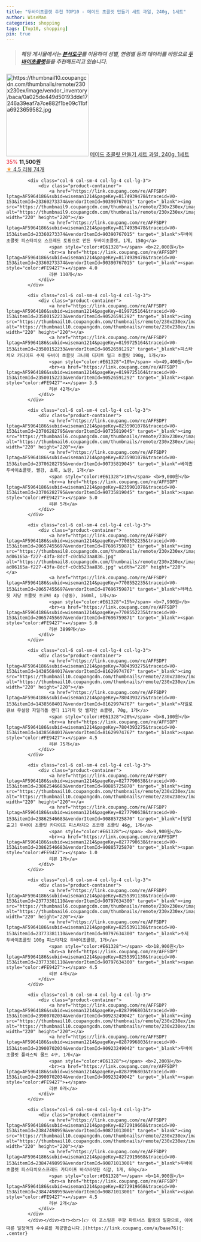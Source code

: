 ```yaml
---
title: "두바이초콜렛 추천 TOP10 - 메이드 초콜릿 만들기 세트 과일, 240g, 1세트"
author: WiseMan
categories: shopping
tags: [Top10, shopping]
pin: true
---
```


> ##### 해당 게시물에서는 [**분석도구**](https://itemscout.io/)를 이용하여 **성별**, **연령별** 등의 데이터를 바탕으로 [**두바이초콜렛**](https://link.coupang.com/a/baae76)들을 추천해드리고 있습니다.
<div class="container"><div class="row">
            <div class="col-6 col-sm-4 col-lg-4 col-lg-3">
                <div class="product-container">
                    <a href="https://link.coupang.com/re/AFFSDP?lptag=AF5964186&subid=wiseman1214&pageKey=2269737692&traceid=V0-153&itemId=3892205546&vendorItemId=71876824429" target="_blank"><img src="https://thumbnail10.coupangcdn.com/thumbnails/remote/230x230ex/image/vendor_inventory/baca/0a025de449d50193dde17246a39eaf7a7ce882f1be09c11bfa6923659582.jpg" alt="https://thumbnail10.coupangcdn.com/thumbnails/remote/230x230ex/image/vendor_inventory/baca/0a025de449d50193dde17246a39eaf7a7ce882f1be09c11bfa6923659582.jpg" width="220" height="220"></a>
                    <a href="https://link.coupang.com/re/AFFSDP?lptag=AF5964186&subid=wiseman1214&pageKey=2269737692&traceid=V0-153&itemId=3892205546&vendorItemId=71876824429" target="_blank">메이드 초콜릿 만들기 세트 과일, 240g, 1세트</a>
                    <span style="color:#E61328">35%</span> <b>11,500원</b>
                    <br><a href="https://link.coupang.com/re/AFFSDP?lptag=AF5964186&subid=wiseman1214&pageKey=2269737692&traceid=V0-153&itemId=3892205546&vendorItemId=71876824429" target="_blank"><span style="color:#FE9427">★</span> 4.5
                    리뷰 74개</a>
                </div>
            </div>
            
            <div class="col-6 col-sm-4 col-lg-4 col-lg-3">
                <div class="product-container">
                    <a href="https://link.coupang.com/re/AFFSDP?lptag=AF5964186&subid=wiseman1214&pageKey=8174939478&traceid=V0-153&itemId=23360273374&vendorItemId=90390767015" target="_blank"><img src="https://thumbnail9.coupangcdn.com/thumbnails/remote/230x230ex/image/vendor_inventory/08b5/fb8e0f5ae9646460d5d99590e923e16b7352b10ca85b1b441b23daa8a328.jpg" alt="https://thumbnail9.coupangcdn.com/thumbnails/remote/230x230ex/image/vendor_inventory/08b5/fb8e0f5ae9646460d5d99590e923e16b7352b10ca85b1b441b23daa8a328.jpg" width="220" height="220"></a>
                    <a href="https://link.coupang.com/re/AFFSDP?lptag=AF5964186&subid=wiseman1214&pageKey=8174939478&traceid=V0-153&itemId=23360273374&vendorItemId=90390767015" target="_blank">두바이 초콜릿 피스타치오 스프레드 토핑으로 만든 두바이초콜렛, 1개, 150g</a>
                    <span style="color:#E61328"></span> <b>22,000원</b>
                    <br><a href="https://link.coupang.com/re/AFFSDP?lptag=AF5964186&subid=wiseman1214&pageKey=8174939478&traceid=V0-153&itemId=23360273374&vendorItemId=90390767015" target="_blank"><span style="color:#FE9427">★</span> 4.0
                    리뷰 110개</a>
                </div>
            </div>
            
            <div class="col-6 col-sm-4 col-lg-4 col-lg-3">
                <div class="product-container">
                    <a href="https://link.coupang.com/re/AFFSDP?lptag=AF5964186&subid=wiseman1214&pageKey=8199725164&traceid=V0-153&itemId=23500152233&vendorItemId=90526591292" target="_blank"><img src="https://thumbnail10.coupangcdn.com/thumbnails/remote/230x230ex/image/vendor_inventory/2e25/a6971200b0ccded65b59df2ab0d62d15377c75a46ab9eb97a31670579517.png" alt="https://thumbnail10.coupangcdn.com/thumbnails/remote/230x230ex/image/vendor_inventory/2e25/a6971200b0ccded65b59df2ab0d62d15377c75a46ab9eb97a31670579517.png" width="220" height="220"></a>
                    <a href="https://link.coupang.com/re/AFFSDP?lptag=AF5964186&subid=wiseman1214&pageKey=8199725164&traceid=V0-153&itemId=23500152233&vendorItemId=90526591292" target="_blank">피스타치오 카다이프 수제 두바이 초콜릿 크나페 디저트 밀크 초콜릿 190g, 1개</a>
                    <span style="color:#E61328">10%</span> <b>49,400원</b>
                    <br><a href="https://link.coupang.com/re/AFFSDP?lptag=AF5964186&subid=wiseman1214&pageKey=8199725164&traceid=V0-153&itemId=23500152233&vendorItemId=90526591292" target="_blank"><span style="color:#FE9427">★</span> 3.5
                    리뷰 42개</a>
                </div>
            </div>
            
            <div class="col-6 col-sm-4 col-lg-4 col-lg-3">
                <div class="product-container">
                    <a href="https://link.coupang.com/re/AFFSDP?lptag=AF5964186&subid=wiseman1214&pageKey=8235901078&traceid=V0-153&itemId=23706282795&vendorItemId=90735819045" target="_blank"><img src="https://thumbnail6.coupangcdn.com/thumbnails/remote/230x230ex/image/vendor_inventory/7fa4/bd570adf7983412da6c534c01a3643390c53a8cee7dd4d012eac44bdbf0f.jpg" alt="https://thumbnail6.coupangcdn.com/thumbnails/remote/230x230ex/image/vendor_inventory/7fa4/bd570adf7983412da6c534c01a3643390c53a8cee7dd4d012eac44bdbf0f.jpg" width="220" height="220"></a>
                    <a href="https://link.coupang.com/re/AFFSDP?lptag=AF5964186&subid=wiseman1214&pageKey=8235901078&traceid=V0-153&itemId=23706282795&vendorItemId=90735819045" target="_blank">베이퀸 두바이초콜렛, 빨강, 초록, 노랑, 1개</a>
                    <span style="color:#E61328">10%</span> <b>9,000원</b>
                    <br><a href="https://link.coupang.com/re/AFFSDP?lptag=AF5964186&subid=wiseman1214&pageKey=8235901078&traceid=V0-153&itemId=23706282795&vendorItemId=90735819045" target="_blank"><span style="color:#FE9427">★</span> 5.0
                    리뷰 5개</a>
                </div>
            </div>
            
            <div class="col-6 col-sm-4 col-lg-4 col-lg-3">
                <div class="product-container">
                    <a href="https://link.coupang.com/re/AFFSDP?lptag=AF5964186&subid=wiseman1214&pageKey=7708552235&traceid=V0-153&itemId=20657455697&vendorItemId=87696759871" target="_blank"><img src="https://thumbnail8.coupangcdn.com/thumbnails/remote/230x230ex/image/retail/images/874217837638740-ad06165a-f227-43fa-8dcf-c0cb523aa836.jpg" alt="https://thumbnail8.coupangcdn.com/thumbnails/remote/230x230ex/image/retail/images/874217837638740-ad06165a-f227-43fa-8dcf-c0cb523aa836.jpg" width="220" height="220"></a>
                    <a href="https://link.coupang.com/re/AFFSDP?lptag=AF5964186&subid=wiseman1214&pageKey=7708552235&traceid=V0-153&itemId=20657455697&vendorItemId=87696759871" target="_blank">라라스윗 저당 초콜릿 초코바 4p (냉동), 360ml, 1개</a>
                    <span style="color:#E61328">15%</span> <b>7,990원</b>
                    <br><a href="https://link.coupang.com/re/AFFSDP?lptag=AF5964186&subid=wiseman1214&pageKey=7708552235&traceid=V0-153&itemId=20657455697&vendorItemId=87696759871" target="_blank"><span style="color:#FE9427">★</span> 5.0
                    리뷰 3899개</a>
                </div>
            </div>
            
            <div class="col-6 col-sm-4 col-lg-4 col-lg-3">
                <div class="product-container">
                    <a href="https://link.coupang.com/re/AFFSDP?lptag=AF5964186&subid=wiseman1214&pageKey=7804393275&traceid=V0-153&itemId=14385684017&vendorItemId=81629974767" target="_blank"><img src="https://thumbnail10.coupangcdn.com/thumbnails/remote/230x230ex/image/vendor_inventory/c95f/07262099adda7388b0c04c092bfbf3c4d52310c5ce3f51c1ea85fc02b44f.jpg" alt="https://thumbnail10.coupangcdn.com/thumbnails/remote/230x230ex/image/vendor_inventory/c95f/07262099adda7388b0c04c092bfbf3c4d52310c5ce3f51c1ea85fc02b44f.jpg" width="220" height="220"></a>
                    <a href="https://link.coupang.com/re/AFFSDP?lptag=AF5964186&subid=wiseman1214&pageKey=7804393275&traceid=V0-153&itemId=14385684017&vendorItemId=81629974767" target="_blank">자일로큐브 무설탕 자일리톨 캔디 11가지 맛 벨지안 초콜렛, 70g, 1개</a>
                    <span style="color:#E61328">20%</span> <b>8,100원</b>
                    <br><a href="https://link.coupang.com/re/AFFSDP?lptag=AF5964186&subid=wiseman1214&pageKey=7804393275&traceid=V0-153&itemId=14385684017&vendorItemId=81629974767" target="_blank"><span style="color:#FE9427">★</span> 4.5
                    리뷰 75개</a>
                </div>
            </div>
            
            <div class="col-6 col-sm-4 col-lg-4 col-lg-3">
                <div class="product-container">
                    <a href="https://link.coupang.com/re/AFFSDP?lptag=AF5964186&subid=wiseman1214&pageKey=8277790638&traceid=V0-153&itemId=23862546683&vendorItemId=90885725870" target="_blank"><img src="https://thumbnail10.coupangcdn.com/thumbnails/remote/230x230ex/image/vendor_inventory/f0da/5c36064c2b106dad8f226b393ebad6dd149be144ce4e313ec424ef884139.png" alt="https://thumbnail10.coupangcdn.com/thumbnails/remote/230x230ex/image/vendor_inventory/f0da/5c36064c2b106dad8f226b393ebad6dd149be144ce4e313ec424ef884139.png" width="220" height="220"></a>
                    <a href="https://link.coupang.com/re/AFFSDP?lptag=AF5964186&subid=wiseman1214&pageKey=8277790638&traceid=V0-153&itemId=23862546683&vendorItemId=90885725870" target="_blank">[당일출고] 두바이 초콜릿 카다이프 피스타치오 초코렛 초콜릿 46g, 1개</a>
                    <span style="color:#E61328"></span> <b>9,900원</b>
                    <br><a href="https://link.coupang.com/re/AFFSDP?lptag=AF5964186&subid=wiseman1214&pageKey=8277790638&traceid=V0-153&itemId=23862546683&vendorItemId=90885725870" target="_blank"><span style="color:#FE9427">★</span> 1.0
                    리뷰 1개</a>
                </div>
            </div>
            
            <div class="col-6 col-sm-4 col-lg-4 col-lg-3">
                <div class="product-container">
                    <a href="https://link.coupang.com/re/AFFSDP?lptag=AF5964186&subid=wiseman1214&pageKey=8255391130&traceid=V0-153&itemId=23773381110&vendorItemId=90797634300" target="_blank"><img src="https://thumbnail6.coupangcdn.com/thumbnails/remote/230x230ex/image/vendor_inventory/d807/3980922d2f8b3e8b80b46dcffabb52c1c655fc18e7e4f819e28260a23d8c.jpg" alt="https://thumbnail6.coupangcdn.com/thumbnails/remote/230x230ex/image/vendor_inventory/d807/3980922d2f8b3e8b80b46dcffabb52c1c655fc18e7e4f819e28260a23d8c.jpg" width="220" height="220"></a>
                    <a href="https://link.coupang.com/re/AFFSDP?lptag=AF5964186&subid=wiseman1214&pageKey=8255391130&traceid=V0-153&itemId=23773381110&vendorItemId=90797634300" target="_blank">수제 두바이초콜릿 100g 피스타치오 두바이초콜렛, 1개</a>
                    <span style="color:#E61328"></span> <b>18,900원</b>
                    <br><a href="https://link.coupang.com/re/AFFSDP?lptag=AF5964186&subid=wiseman1214&pageKey=8255391130&traceid=V0-153&itemId=23773381110&vendorItemId=90797634300" target="_blank"><span style="color:#FE9427">★</span> 4.5
                    리뷰 4개</a>
                </div>
            </div>
            
            <div class="col-6 col-sm-4 col-lg-4 col-lg-3">
                <div class="product-container">
                    <a href="https://link.coupang.com/re/AFFSDP?lptag=AF5964186&subid=wiseman1214&pageKey=8287996803&traceid=V0-153&itemId=23900702034&vendorItemId=90923249042" target="_blank"><img src="https://thumbnail10.coupangcdn.com/thumbnails/remote/230x230ex/image/vendor_inventory/8166/1b610ce4ef8db556797d602f0f6bac039d543c182c1ed00a81e38ae21f0c.jpg" alt="https://thumbnail10.coupangcdn.com/thumbnails/remote/230x230ex/image/vendor_inventory/8166/1b610ce4ef8db556797d602f0f6bac039d543c182c1ed00a81e38ae21f0c.jpg" width="220" height="220"></a>
                    <a href="https://link.coupang.com/re/AFFSDP?lptag=AF5964186&subid=wiseman1214&pageKey=8287996803&traceid=V0-153&itemId=23900702034&vendorItemId=90923249042" target="_blank">두바이 초콜릿 플라스틱 몰드 4구, 1개</a>
                    <span style="color:#E61328"></span> <b>2,200원</b>
                    <br><a href="https://link.coupang.com/re/AFFSDP?lptag=AF5964186&subid=wiseman1214&pageKey=8287996803&traceid=V0-153&itemId=23900702034&vendorItemId=90923249042" target="_blank"><span style="color:#FE9427">★</span> 
                    리뷰 0개</a>
                </div>
            </div>
            
            <div class="col-6 col-sm-4 col-lg-4 col-lg-3">
                <div class="product-container">
                    <a href="https://link.coupang.com/re/AFFSDP?lptag=AF5964186&subid=wiseman1214&pageKey=8272919668&traceid=V0-153&itemId=23847498959&vendorItemId=90871013001" target="_blank"><img src="https://thumbnail10.coupangcdn.com/thumbnails/remote/230x230ex/image/vendor_inventory/93e0/0f52c76649ef2c7cf96726aab6fd17639041318f04bdcb10ee4d1c494a64.jpg" alt="https://thumbnail10.coupangcdn.com/thumbnails/remote/230x230ex/image/vendor_inventory/93e0/0f52c76649ef2c7cf96726aab6fd17639041318f04bdcb10ee4d1c494a64.jpg" width="220" height="220"></a>
                    <a href="https://link.coupang.com/re/AFFSDP?lptag=AF5964186&subid=wiseman1214&pageKey=8272919668&traceid=V0-153&itemId=23847498959&vendorItemId=90871013001" target="_blank">두바이초콜렛 피스타치오스프레드 카다이프 바삭바삭한 식감, 1개, 60g</a>
                    <span style="color:#E61328"></span> <b>14,900원</b>
                    <br><a href="https://link.coupang.com/re/AFFSDP?lptag=AF5964186&subid=wiseman1214&pageKey=8272919668&traceid=V0-153&itemId=23847498959&vendorItemId=90871013001" target="_blank"><span style="color:#FE9427">★</span> 4.5
                    리뷰 2개</a>
                </div>
            </div>
            </div></div><br><br>[👉 이 포스팅은 쿠팡 파트너스 활동의 일환으로, 이에 따른 일정액의 수수료를 제공받습니다.](https://link.coupang.com/a/baae76){: .center}